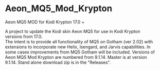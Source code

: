 # Aeon_MQ5_Mod_Krypton
Aeon MQ5 MOD for Kodi Krypton 17.0 +

A project to update the Kodi skin Aeon MQ5 for use in Kodi Krypton versions from 17.0.  
The intent is to provide all functionality of MQ5 on Gotham (ver 2.02) with extensions to incorporate
new Helix, Isengard, and Jarvis capabilities.  In some cases improvements from MQ5 Gotham will be included.  Versions
of Aeon MQ5 Mod Krypton are numbered from 9.1.14.  Master is at version
9.1.14.  Stand alone download zip is in the "Releases".
